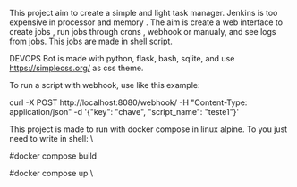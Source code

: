 This project aim to create a simple and light task manager. Jenkins is too expensive in processor and memory .
The aim is create a web interface to create jobs , run jobs through crons , webhook or manualy, and see logs from jobs.
This jobs are made in shell script.


DEVOPS Bot is made with python, flask, bash, sqlite, and use https://simplecss.org/
as css theme.

To run a script with webhook, use like this example:

curl -X POST http://localhost:8080/webhook/   -H "Content-Type: application/json"  -d '{"key": "chave", "script_name": "teste1"}'


This project is made to run with docker compose in linux alpine. To you just need to write in shell: \\

#docker compose build 

#docker compose up \\
